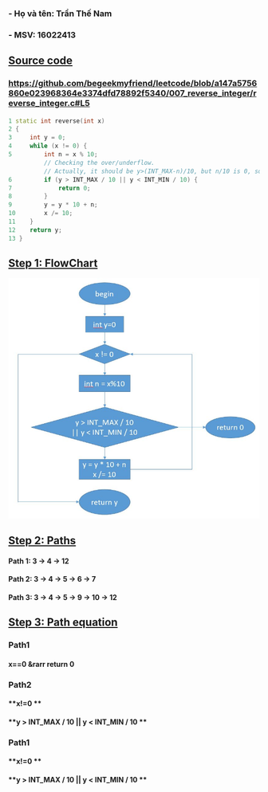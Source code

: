 ﻿
### **- Họ và tên: Trần Thế Nam**
### **- MSV: 16022413**
## **<u>Source code</u>**
### https://github.com/begeekmyfriend/leetcode/blob/a147a5756860e023968364e3374dfd78892f5340/007_reverse_integer/reverse_integer.c#L5
```C++
1 static int reverse(int x)
2 {
3     int y = 0;
4     while (x != 0) {
5         int n = x % 10;
          // Checking the over/underflow.
          // Actually, it should be y>(INT_MAX-n)/10, but n/10 is 0, so omit it.
6         if (y > INT_MAX / 10 || y < INT_MIN / 10) {
7             return 0;
8         }
9         y = y * 10 + n;
10        x /= 10;
11    }
12    return y;
13 }		
```
## **<u>Step 1: FlowChart</u>**

![](FlowChart.JPG)

## **<u>Step 2: Paths</u>**
#### **Path 1:** 3 &rarr; 4 &rarr; 12
#### **Path 2:** 3 &rarr; 4 &rarr; 5 &rarr; 6 &rarr; 7 
#### **Path 3:** 3 &rarr; 4 &rarr; 5 &rarr; 9 &rarr; 10 &rarr; 12

## **<u>Step 3: Path equation </u>**

### **Path1**
#### **x==0 &rarr return 0**

### **Path2**
#### **x!=0 **
#### **y > INT_MAX / 10 || y < INT_MIN / 10 **

### **Path1**
#### **x!=0 **
#### **y > INT_MAX / 10 || y < INT_MIN / 10 **